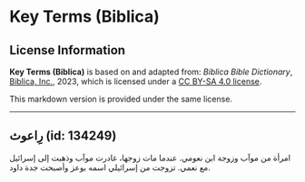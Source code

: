 # Key Terms (Biblica)

## License Information

**Key Terms (Biblica)** is based on and adapted from: _Biblica Bible Dictionary_, [Biblica, Inc.](https://www.biblica.com/), 2023, which is licensed under a [CC BY-SA 4.0 license](https://creativecommons.org/licenses/by-sa/4.0/legalcode.en).

This markdown version is provided under the same license.



--------------------------------

## رِاعوث (id: 134249)

امرأة من موآب وزوجة ابن نعومي. عندما مات زوجها، غادرت موآب وذهبت إلى إسرائيل مع نعمي. تزوجت من إسرائيلي اسمه بوعز وأصبحت جدة داود.


